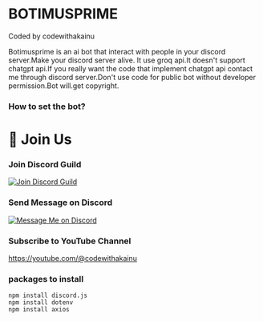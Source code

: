 <img src="">

<h1>BOTIMUSPRIME</h1>
Coded by codewithakainu

Botimusprime is an ai bot that interact with people in your discord server.Make your discord server alive.
It use groq api.It doesn't support chatgpt api.If you really want the code that implement chatgpt api contact me through discord server.Don't use code for public bot without developer permission.Bot will.get copyright.

### How to set the bot?

# 🚀 Join Us

### Join Discord Guild
[![Join Discord Guild](https://img.shields.io/badge/🚀%20Join-Discord-5865F2?style=for-the-badge)](https://discord.gg/NyXh5VdreU)

### Send Message on Discord
[![Message Me on Discord](https://img.shields.io/badge/✉️%20Message-Me%20on%20Discord-5865F2?style=for-the-badge)](https://discord.gg/buJTr4ua)

### Subscribe to YouTube Channel
https://youtube.com/@codewithakainu


### packages to install
    npm install discord.js
    npm install dotenv
    npm install axios
